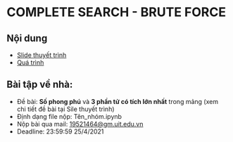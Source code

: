 # COMPLETE SEARCH - BRUTE FORCE

## Nội dung
  - [Slide thuyết trình](https://github.com/trong-khanh-1109/CS112.L21.KHCL/blob/6e06892c6212c0f560dbe69ec52b84611670e79b/Project%20-%20Brute%20force/Complete-Search-Brute-Force.pdf)
  - [Quá trình]()

## Bài tập về nhà: 
- Đề bài: **Số phong phú** và **3 phần tử có tích lớn nhất** trong mảng (xem chi tiết đề bài tại Sile thuyết trình)
- Định dạng file nộp: Tên_nhóm.ipynb
- Nộp bài qua mail: 19521464@gm.uit.edu.vn
- Deadline: 23:59:59 25/4/2021
